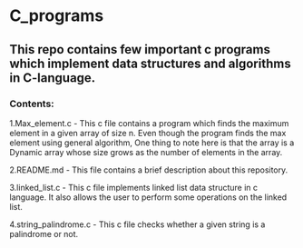 # C_programs
## This repo contains few important c programs which implement data structures and algorithms in C-language.
### Contents:
1.Max_element.c -
  This c file contains a program which finds the maximum element in a given array of size n. Even though the program finds the max element using general algorithm, One thing to note here is that the array is a Dynamic array whose size grows as the number of elements in the array.

2.README.md - 
  This file contains a brief description about this repository.

3.linked_list.c -
  This c file implements linked list data structure in c language. It also allows the user to perform some operations on the linked list.

4.string_palindrome.c - 
  This c file checks whether a given string is a palindrome or not.
